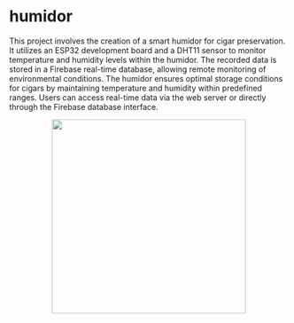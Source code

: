 # humidor
This project involves the creation of a smart humidor for cigar preservation. It utilizes an ESP32 development board and a DHT11 sensor to monitor temperature and humidity levels within the humidor. The recorded data is stored in a Firebase real-time database, allowing remote monitoring of environmental conditions. The humidor ensures optimal storage conditions for cigars by maintaining temperature and humidity within predefined ranges. Users can access real-time data via the web server or directly through the Firebase database interface.

<p align="center">
  <img src="https://user-images.githubusercontent.com/109001290/225321249-be63df14-16af-4227-8ec6-6dba3797bde0.jpg" width="350" />
</p>
